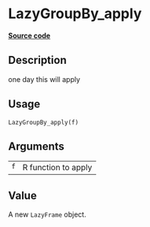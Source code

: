
# LazyGroupBy_apply

[**Source code**](https://github.com/pola-rs/r-polars/tree/53c7d964901ed4a019998e89aff8c6d44691d793/R/lazyframe__group_by.R#L49)

## Description

one day this will apply

## Usage

<pre><code class='language-R'>LazyGroupBy_apply(f)
</code></pre>

## Arguments

<table>
<tr>
<td style="white-space: nowrap; font-family: monospace; vertical-align: top">
<code id="LazyGroupBy_apply_:_f">f</code>
</td>
<td>
R function to apply
</td>
</tr>
</table>

## Value

A new <code>LazyFrame</code> object.
